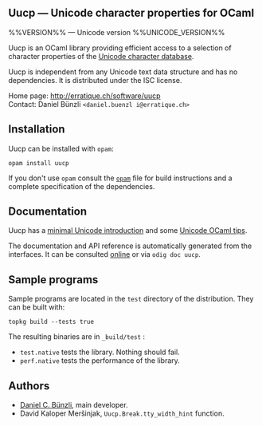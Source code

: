 Uucp — Unicode character properties for OCaml
-------------------------------------------------------------------------------
%%VERSION%% — Unicode version %%UNICODE_VERSION%%

Uucp is an OCaml library providing efficient access to a selection of
character properties of the [Unicode character database][1].

Uucp is independent from any Unicode text data structure and has no
dependencies. It is distributed under the ISC license.

[1]: http://www.unicode.org/reports/tr44/

Home page: http://erratique.ch/software/uucp  
Contact: Daniel Bünzli `<daniel.buenzl i@erratique.ch>`


## Installation

Uucp can be installed with `opam`:

    opam install uucp

If you don't use `opam` consult the [`opam`](opam) file for build
instructions and a complete specification of the dependencies.


## Documentation

Uucp has a [minimal Unicode introduction][intro] and some
[Unicode OCaml tips][tips].

The documentation and API reference is automatically generated from
the interfaces. It can be consulted [online][doc] or via `odig doc
uucp`.

[doc]: http://erratique.ch/software/uucp/doc/
[intro]: http://erratique.ch/software/uucp/doc/Uucp.html#uminimal
[tips]: http://erratique.ch/software/uucp/doc/Uucp.html#tips


## Sample programs

Sample programs are located in the `test` directory of the
distribution. They can be built with:

    topkg build --tests true
    
The resulting binaries are in `_build/test` :

- `test.native` tests the library. Nothing should fail.
- `perf.native` tests the performance of the library.

## Authors

* [Daniel C. Bünzli](http://erratique.ch), main developer.
* David Kaloper Meršinjak, `Uucp.Break.tty_width_hint` function.

